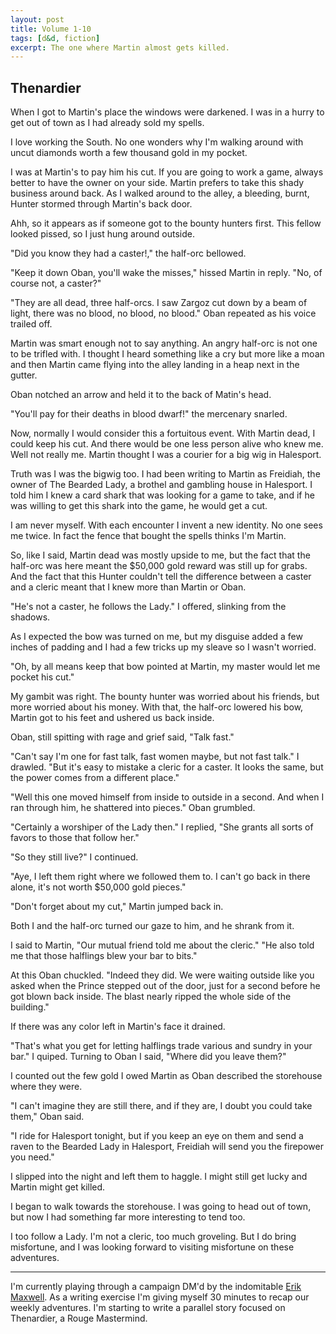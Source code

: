 ```yaml
---
layout: post
title: Volume 1-10
tags: [d&d, fiction]
excerpt: The one where Martin almost gets killed.
---
```


## Thenardier

When I got to Martin's place the windows were darkened. I was in a hurry to get out of town as I had already sold my spells.

I love working the South. No one wonders why I'm walking around with uncut diamonds worth a few thousand gold in my pocket.

I was at Martin's to pay him his cut. If you are going to work a game, always better to have the owner on your side. Martin prefers to take this shady business around back. As I walked around to the alley, a bleeding, burnt, Hunter stormed through Martin's back door.

Ahh, so it appears as if someone got to the bounty hunters first. This fellow looked pissed, so I just hung around outside.

"Did you know they had a caster!," the half-orc bellowed.

"Keep it down Oban, you'll wake the misses," hissed Martin in reply. "No, of course not, a caster?"

"They are all dead, three half-orcs. I saw Zargoz cut down by a beam of light, there was no blood, no blood, no blood." Oban repeated as his voice trailed off.

Martin was smart enough not to say anything. An angry half-orc is not one to be trifled with. I thought I heard something like a cry but more like a moan and then Martin came flying into the alley landing in a heap next in the gutter.

Oban notched an arrow and held it to the back of Matin's head.

"You'll pay for their deaths in blood dwarf!" the mercenary snarled.

Now, normally I would consider this a fortuitous event. With Martin dead, I could keep his cut. And there would be one less person alive who knew me. Well not really me. Martin thought I was a courier for a big wig in Halesport.

Truth was I was the bigwig too. I had been writing to Martin as Freidiah, the owner of The Bearded Lady, a brothel and gambling house in Halesport. I told him I knew a card shark that was looking for a game to take, and if he was willing to get this shark into the game, he would get a cut.

I am never myself. With each encounter I invent a new identity. No one sees me twice. In fact the fence that bought the spells thinks I'm Martin.

So, like I said, Martin dead was mostly upside to me, but the fact that the half-orc was here meant the $50,000 gold reward was still up for grabs. And the fact that this Hunter couldn't tell the difference between a caster and a cleric meant that I knew more than Martin or Oban.

"He's not a caster, he follows the Lady." I offered, slinking from the shadows.

As I expected the bow was turned on me, but my disguise added a few inches of padding and I had a few tricks up my sleave so I wasn't worried.

"Oh, by all means keep that bow pointed at Martin, my master would let me pocket his cut."

My gambit was right. The bounty hunter was worried about his friends, but more worried about his money. With that, the half-orc lowered his bow, Martin got to his feet and ushered us back inside.

Oban, still spitting with rage and grief said, "Talk fast."

"Can't say I'm one for fast talk, fast women maybe, but not fast talk." I drawled. "But it's easy to mistake a cleric for a caster. It looks the same, but the power comes from a different place."

"Well this one moved himself from inside to outside in a second. And when I ran through him, he shattered into pieces." Oban grumbled.

"Certainly a worshiper of the Lady then." I replied, "She grants all sorts of favors to those that follow her."

"So they still live?" I continued.

"Aye, I left them right where we followed them to. I can't go back in there alone, it's not worth $50,000 gold pieces."

"Don't forget about my cut," Martin jumped back in.

Both I and the half-orc turned our gaze to him, and he shrank from it.

I said to Martin, "Our mutual friend told me about the cleric." "He also told me that those halflings blew your bar to bits."

At this Oban chuckled. "Indeed they did. We were waiting outside like you asked when the Prince stepped out of the door, just for a second before he got blown back inside. The blast nearly ripped the whole side of the building."

If there was any color left in Martin's face it drained.

"That's what you get for letting halflings trade various and sundry in your bar." I quiped. Turning to Oban I said, "Where did you leave them?"

I counted out the few gold I owed Martin as Oban described the storehouse where they were.

"I can't imagine they are still there, and if they are, I doubt you could take them," Oban said.

"I ride for Halesport tonight, but if you keep an eye on them and send a raven to the Bearded Lady in Halesport, Freidiah will send you the firepower you need."

I slipped into the night and left them to haggle. I might still get lucky and Martin might get killed.

I began to walk towards the storehouse. I was going to head out of town, but now I had something far more interesting to tend too.

I too follow a Lady. I'm not a cleric, too much groveling. But I do bring misfortune, and I was looking forward to visiting misfortune on these adventures.

---

I'm currently playing through a campaign DM'd by the indomitable [Erik Maxwell](http://erikmaxwell.co/). As a writing exercise I'm giving myself 30 minutes to recap our weekly adventures. I'm starting to write a parallel story focused on Thenardier, a Rouge Mastermind.
